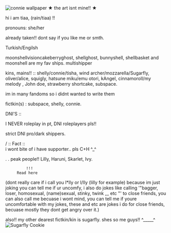 ![connie wallpaper](https://github.com/user-attachments/assets/2865928a-cc12-4c45-88b4-f7a374f680e8)
★ the art isnt mine!! ★

hi i am tiaa, (rain/tiaa) !!

pronouns: she/her

already taken!! dont say if you like me or smth.

Turkish/Engilsh

moonshellvisioncakeberryghost, shellghost, bunnyshell, shellbasket and moonshell are my fav ships.
multishipper


kins, mains!! :: shelly/connie/tisha, wind archer/mozzarella/Sugarfly, oliver/alice, squigly, hatsune miku/emu otori, kAngel, cinnamoroll/my melody , John doe, strawberry shortcake, subspace.

im in many fandoms so i didnt wanted to write them

fictkin(s) : subspace, shelly, connie.

DNI'S ::

I NEVER roleplay in pt, DNI roleplayers pls!!

strict DNI pro/dark shippers.


/          ::   Fact   ::         \
i wont bite of i have supporter.. pls C+H  ^_^ 


.
.
peak people!!
Lilly,
Haruni,
Skarlet,
Ivy.


             !!!
         Read here    
(dont really care if i call you l*lly or l/lly (lilly for example) because im just joking you can tell me if ur uncomfy, i also do jokes like calling '"bagger, loser, homosexual,  (name)sexual, stinky, twink ,,, etc "' to close friends, you can also call me becuase i wont mind, you can tell me if youre uncomfortable with my jokes, these and etc are jokes i do for close friends, becuase mostly they dont get angry over it.)


also!! my other dearest fictkin/kin is sugarfly. shes so me guys!!
^_____^
![Sugarfly Cookie](https://github.com/user-attachments/assets/1372f236-e36e-4fa8-989b-28f13ee147cc)
 
